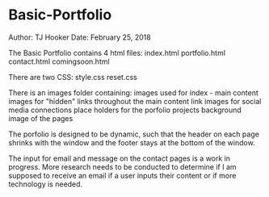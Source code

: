 # Basic-Portfolio

Author: TJ Hooker
Date: February 25, 2018

The Basic Portfolio contains 4 html files:
    index.html
    portfolio.html
    contact.html
    comingsoon.html

There are two CSS:
    style.css
    reset.css

There is an images folder containing:
    images used for index - main content
    images for "hidden" links throughout the main content
    link images for social media connections
    place holders for the porfolio projects
    background image of the pages

The porfolio is designed to be dynamic, such that the header on each page shrinks with the window and the footer stays at the bottom of the window.

The input for email and message on the contact pages is a work in progress. More research needs to be conducted to determine if I am supposed to receive an email if a user inputs their content or if more technology is needed.
